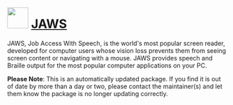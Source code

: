 # <img src="https://cdn.jsdelivr.net/gh/mkevenaar/chocolatey-packages@7eda158bcaa9de58f845434ce5925435274c6637/icons/JAWS.png" width="48" height="48"/> [JAWS](https://community.chocolatey.org/packages/JAWS)

JAWS, Job Access With Speech, is the world's most popular screen reader, developed for computer users whose vision loss prevents them from seeing screen content or navigating with a mouse. JAWS provides speech and Braille output for the most popular computer applications on your PC.

**Please Note**: This is an automatically updated package. If you find it is
out of date by more than a day or two, please contact the maintainer(s) and
let them know the package is no longer updating correctly.
